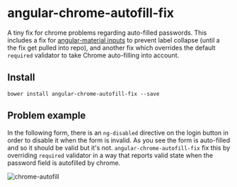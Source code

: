 # angular-chrome-autofill-fix
A tiny fix for chrome problems regarding auto-filled passwords.
This includes a fix for [angular-material inputs](https://material.angularjs.org/latest/demo/input) to prevent label collapse 
(until a the fix get pulled into repo), and another fix which overrides the default `required` validator to take Chrome auto-filling into account.

## Install
```
bower install angular-chrome-autofill-fix --save
```

## Problem example
In the following form, there is an `ng-disabled` directive on the login button in order to disable it when the form is invalid. As you see the form is auto-filled and so it should be valid but it's not. `angular-chrome-autofill-fix` fix this by overriding `required` validator in a way that reports valid state when the password field is autofilled by chrome.

![chrome-autofill](https://cloud.githubusercontent.com/assets/3150694/15499432/77a0241a-21b9-11e6-86c1-961d2626028f.PNG)


